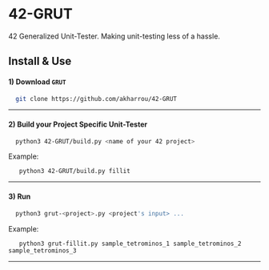 # 42-GRUT
42 Generalized Unit-Tester. Making unit-testing less of a hassle.


## Install & Use

#### 1)  Download `GRUT`
```bash
  git clone https://github.com/akharrou/42-GRUT
```
----
#### 2) Build your Project Specific Unit-Tester
```bash
  python3 42-GRUT/build.py <name of your 42 project>
```
Example:
```
   python3 42-GRUT/build.py fillit
```
----
#### 3) Run
```bash
  python3 grut-<project>.py <project's input> ...
```
Example:
```
   python3 grut-fillit.py sample_tetrominos_1 sample_tetrominos_2 sample_tetrominos_3
```
----
